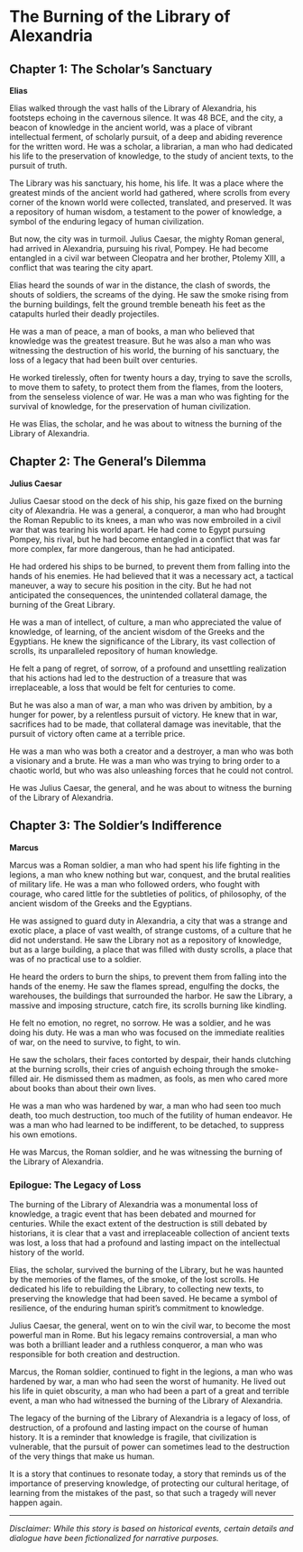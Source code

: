 
# The Burning of the Library of Alexandria

## Chapter 1: The Scholar’s Sanctuary

**Elias**

Elias walked through the vast halls of the Library of Alexandria, his footsteps echoing in the cavernous silence. It was 48 BCE, and the city, a beacon of knowledge in the ancient world, was a place of vibrant intellectual ferment, of scholarly pursuit, of a deep and abiding reverence for the written word. He was a scholar, a librarian, a man who had dedicated his life to the preservation of knowledge, to the study of ancient texts, to the pursuit of truth.

The Library was his sanctuary, his home, his life. It was a place where the greatest minds of the ancient world had gathered, where scrolls from every corner of the known world were collected, translated, and preserved. It was a repository of human wisdom, a testament to the power of knowledge, a symbol of the enduring legacy of human civilization.

But now, the city was in turmoil. Julius Caesar, the mighty Roman general, had arrived in Alexandria, pursuing his rival, Pompey. He had become entangled in a civil war between Cleopatra and her brother, Ptolemy XIII, a conflict that was tearing the city apart.

Elias heard the sounds of war in the distance, the clash of swords, the shouts of soldiers, the screams of the dying. He saw the smoke rising from the burning buildings, felt the ground tremble beneath his feet as the catapults hurled their deadly projectiles.

He was a man of peace, a man of books, a man who believed that knowledge was the greatest treasure. But he was also a man who was witnessing the destruction of his world, the burning of his sanctuary, the loss of a legacy that had been built over centuries.

He worked tirelessly, often for twenty hours a day, trying to save the scrolls, to move them to safety, to protect them from the flames, from the looters, from the senseless violence of war. He was a man who was fighting for the survival of knowledge, for the preservation of human civilization.

He was Elias, the scholar, and he was about to witness the burning of the Library of Alexandria.

## Chapter 2: The General’s Dilemma

**Julius Caesar**

Julius Caesar stood on the deck of his ship, his gaze fixed on the burning city of Alexandria. He was a general, a conqueror, a man who had brought the Roman Republic to its knees, a man who was now embroiled in a civil war that was tearing his world apart. He had come to Egypt pursuing Pompey, his rival, but he had become entangled in a conflict that was far more complex, far more dangerous, than he had anticipated.

He had ordered his ships to be burned, to prevent them from falling into the hands of his enemies. He had believed that it was a necessary act, a tactical maneuver, a way to secure his position in the city. But he had not anticipated the consequences, the unintended collateral damage, the burning of the Great Library.

He was a man of intellect, of culture, a man who appreciated the value of knowledge, of learning, of the ancient wisdom of the Greeks and the Egyptians. He knew the significance of the Library, its vast collection of scrolls, its unparalleled repository of human knowledge.

He felt a pang of regret, of sorrow, of a profound and unsettling realization that his actions had led to the destruction of a treasure that was irreplaceable, a loss that would be felt for centuries to come.

But he was also a man of war, a man who was driven by ambition, by a hunger for power, by a relentless pursuit of victory. He knew that in war, sacrifices had to be made, that collateral damage was inevitable, that the pursuit of victory often came at a terrible price.

He was a man who was both a creator and a destroyer, a man who was both a visionary and a brute. He was a man who was trying to bring order to a chaotic world, but who was also unleashing forces that he could not control.

He was Julius Caesar, the general, and he was about to witness the burning of the Library of Alexandria.

## Chapter 3: The Soldier’s Indifference

**Marcus**

Marcus was a Roman soldier, a man who had spent his life fighting in the legions, a man who knew nothing but war, conquest, and the brutal realities of military life. He was a man who followed orders, who fought with courage, who cared little for the subtleties of politics, of philosophy, of the ancient wisdom of the Greeks and the Egyptians.

He was assigned to guard duty in Alexandria, a city that was a strange and exotic place, a place of vast wealth, of strange customs, of a culture that he did not understand. He saw the Library not as a repository of knowledge, but as a large building, a place that was filled with dusty scrolls, a place that was of no practical use to a soldier.

He heard the orders to burn the ships, to prevent them from falling into the hands of the enemy. He saw the flames spread, engulfing the docks, the warehouses, the buildings that surrounded the harbor. He saw the Library, a massive and imposing structure, catch fire, its scrolls burning like kindling.

He felt no emotion, no regret, no sorrow. He was a soldier, and he was doing his duty. He was a man who was focused on the immediate realities of war, on the need to survive, to fight, to win.

He saw the scholars, their faces contorted by despair, their hands clutching at the burning scrolls, their cries of anguish echoing through the smoke-filled air. He dismissed them as madmen, as fools, as men who cared more about books than about their own lives.

He was a man who was hardened by war, a man who had seen too much death, too much destruction, too much of the futility of human endeavor. He was a man who had learned to be indifferent, to be detached, to suppress his own emotions.

He was Marcus, the Roman soldier, and he was witnessing the burning of the Library of Alexandria.

### Epilogue: The Legacy of Loss

The burning of the Library of Alexandria was a monumental loss of knowledge, a tragic event that has been debated and mourned for centuries. While the exact extent of the destruction is still debated by historians, it is clear that a vast and irreplaceable collection of ancient texts was lost, a loss that had a profound and lasting impact on the intellectual history of the world.

Elias, the scholar, survived the burning of the Library, but he was haunted by the memories of the flames, of the smoke, of the lost scrolls. He dedicated his life to rebuilding the Library, to collecting new texts, to preserving the knowledge that had been saved. He became a symbol of resilience, of the enduring human spirit’s commitment to knowledge.

Julius Caesar, the general, went on to win the civil war, to become the most powerful man in Rome. But his legacy remains controversial, a man who was both a brilliant leader and a ruthless conqueror, a man who was responsible for both creation and destruction.

Marcus, the Roman soldier, continued to fight in the legions, a man who was hardened by war, a man who had seen the worst of humanity. He lived out his life in quiet obscurity, a man who had been a part of a great and terrible event, a man who had witnessed the burning of the Library of Alexandria.

The legacy of the burning of the Library of Alexandria is a legacy of loss, of destruction, of a profound and lasting impact on the course of human history. It is a reminder that knowledge is fragile, that civilization is vulnerable, that the pursuit of power can sometimes lead to the destruction of the very things that make us human.

It is a story that continues to resonate today, a story that reminds us of the importance of preserving knowledge, of protecting our cultural heritage, of learning from the mistakes of the past, so that such a tragedy will never happen again.

***

*Disclaimer: While this story is based on historical events, certain details and dialogue have been fictionalized for narrative purposes.*